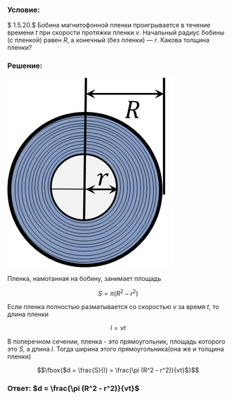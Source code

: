 ###  Условие: 

$ 1.5.20.$ Бобина магнитофонной пленки проигрывается в течение времени $t$ при скорости протяжки пленки $v$. Начальный радиус бобины (с пленкой) равен $R$, а конечный (без пленки) — $r$. Какова толщина пленки? 

###  Решение: 

![ Бобина с намотанной пленкой |378x431, 26%](../../img/1.5.20/draw.png)

Пленка, намотанная на бобину, занимает площадь

$$S = \pi (R^2 - r^2)$$

Если пленка полностью разматывается со скоростью $v$ за время $t$, то длина пленки 

$$l = vt$$ 

В поперечном сечении, пленка - это прямоугольник, площадь которого это $S$, а длина $l$. Тогда ширина этого прямоугольника(она же и толщина пленки)

$$\fbox{$d = \frac{S}{l} = \frac{\pi (R^2 - r^2)}{vt}$}$$ 

###  Ответ: $d = \frac{\pi (R^2 - r^2)}{vt}$

  

